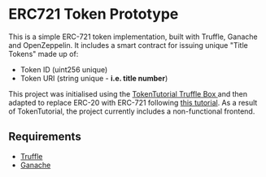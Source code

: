 # ERC721 Token Prototype

This is a simple ERC-721 token implementation, built with Truffle, Ganache and OpenZeppelin. It includes a smart contract for issuing unique "Title Tokens" made up of:

- Token ID (uint256 unique)
- Token URI (string unique - **i.e. title number**) 



This project was initialised using the [TokenTutorial Truffle Box ](https://truffleframework.com/tutorials/robust-smart-contracts-with-openzeppelin) and then adapted to replace ERC-20 with ERC-721 following [this tutorial](https://medium.com/coinmonks/exploring-non-fungible-token-with-zeppelin-library-erc721-399cb180cfaf). As a result of TokenTutorial, the project currently includes a non-functional frontend.

## Requirements

- [Truffle](https://truffleframework.com/truffle)
- [Ganache](https://truffleframework.com/ganache)